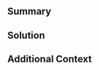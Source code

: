 <!--
Feature requests, code contributions, and bug reports are welcome!
Github/Gitlab submitted issues and PRs/MRs are handled on a best effort basis.
The SchedMD official issue tracker is at <https://support.schedmd.com/>.
-->

## Summary

<!--
Describe what the problem is.
Are there any workarounds?
-->

## Solution

<!--
Describe the desired behavior.
Use [ISO/IEC Directives](https://www.iso.org/foreword-supplementary-information.html) if it helps.
-->

## Additional Context

<!--
Provide any other additional information here.
(e.g. technical notes; design analysis/thoughts; code snippets)
-->
